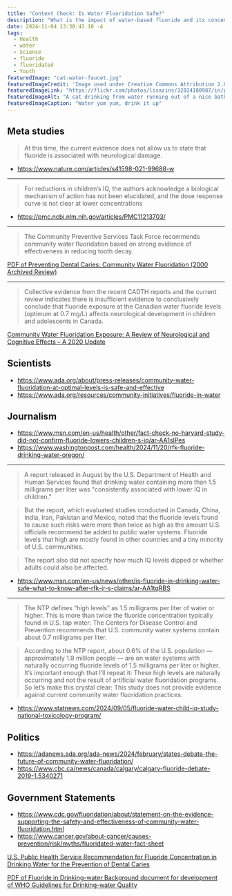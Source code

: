 ```yaml
---
title: "Context Check: Is Water Fluoridation Safe?"
description: "What is the impact of water-based fluoride and its concentration in our water system, especially on children's IQ? Looking at studies and reporting."
date: 2024-11-04 13:30:43.10 -4
tags:
  - Health
  - water
  - Science
  - fluoride
  - fluoridated
  - Youth
featuredImage: "cat-water-faucet.jpg"
featuredImageCredit: 'Image used under Creative Commons Attribution 2.0. Credit to Lisa Zins via Flickr'
featuredImageLink: "https://flickr.com/photos/lisazins/32824180987/in/photolist-S1yvqX-ViZMSG-7e8CrT-9wGBk1-EcJT2a-DeNN89-esJpZ-4WvDy1-8rPZGV-DD3MZx-8rT6a7-sFaTB-dgmU9Q-pnUgqd-oHxKEK-9owxLx-DsBLg-yGAznS-9owxKg-zn7S6i-Q2TL-4iqSb3-K6d6Nw-2fJgf7G-gspDy-7pkEMA-4oaHdG-2oxZ3ut-JTEjb-6vHCY9-sMu4-Hk5SG-57Eh6s-2juAwp4-2BDKu-5oEmbT-aUC1aX-5S7Zrb-4JcLtd-8VHWuw-bHiE1k-e3oBsB-9mpvx-39KhHa-Mcu7o-7yDFWJ-9hyTLX-2qn6z7U-2QPRQ-2op9Uos"
featuredImageAlt: "A cat drinking from water running out of a nice bathroom faucet"
featuredImageCaption: "Water yum yum, drink it up"
---
```


## Meta studies

> At this time, the current evidence does not allow us to state that fluoride is associated with neurological damage.

- https://www.nature.com/articles/s41598-021-99688-w

---

> For reductions in children’s IQ, the authors acknowledge a biological mechanism of action has not been elucidated, and the dose response curve is not clear at lower concentrations

- https://pmc.ncbi.nlm.nih.gov/articles/PMC11213703/

---

> The Community Preventive Services Task Force recommends community water fluoridation based on strong evidence of effectiveness in reducing tooth decay.

<p>
<a href="https://www.thecommunityguide.org/media/pdf/Oral-Health-Fluoridation-Archive.pdf" target="_blank">PDF of Preventing Dental Caries: Community Water Fluoridation (2000 Archived Review)</a>
</p>

---

> Collective evidence from the recent CADTH reports and the current review indicates there is insufficient evidence to conclusively conclude that fluoride exposure at the Canadian water fluoride levels (optimum at 0.7 mg/L) affects neurological development in children and adolescents in Canada.

<p>
<a href="https://www.ncbi.nlm.nih.gov/books/NBK567579/" target="_blank">Community Water Fluoridation Exposure: A Review of Neurological and Cognitive Effects – A 2020 Update</a>
</p>

## Scientists

- https://www.ada.org/about/press-releases/community-water-fluoridation-at-optimal-levels-is-safe-and-effective
- https://www.ada.org/resources/community-initiatives/fluoride-in-water

## Journalism

- https://www.msn.com/en-us/health/other/fact-check-no-harvard-study-did-not-confirm-fluoride-lowers-children-s-iq/ar-AA1sIPes
- https://www.washingtonpost.com/health/2024/11/20/rfk-fluoride-drinking-water-oregon/

---

> A report released in August by the U.S. Department of Health and Human Services found that drinking water containing more than 1.5 milligrams per liter was "consistently associated with lower IQ in children."

> But the report, which evaluated studies conducted in Canada, China, India, Iran, Pakistan and Mexico, noted that the fluoride levels found to cause such risks were more than twice as high as the amount U.S. officials recommend be added to public water systems. Fluoride levels that high are mostly found in other countries and a tiny minority of U.S. communities.

> The report also did not specify how much IQ levels dipped or whether adults could also be affected.

- https://www.msn.com/en-us/news/other/is-fluoride-in-drinking-water-safe-what-to-know-after-rfk-jr-s-claims/ar-AA1tqRBS

---

> The NTP defines “high levels” as 1.5 milligrams per liter of water or higher.  This is more than twice the fluoride concentration typically found in U.S. tap water: The Centers for Disease Control and Prevention recommends that U.S. community water systems contain about 0.7 milligrams per liter.

> According to the NTP report, about 0.6% of the U.S. population — approximately 1.9 million people — are on water systems with naturally occurring fluoride levels of 1.5 milligrams per liter or higher. It’s important enough that I’ll repeat it: These high levels are naturally occurring and not the result of artificial water fluoridation programs. So let’s make this crystal clear: This study does not provide evidence against current community water fluoridation practices.

- https://www.statnews.com/2024/09/05/fluoride-water-child-iq-study-national-toxicology-program/

## Politics

- https://adanews.ada.org/ada-news/2024/february/states-debate-the-future-of-community-water-fluoridation/
- https://www.cbc.ca/news/canada/calgary/calgary-fluoride-debate-2019-1.5340271

## Government Statements

- https://www.cdc.gov/fluoridation/about/statement-on-the-evidence-supporting-the-safety-and-effectiveness-of-community-water-fluoridation.html
- https://www.cancer.gov/about-cancer/causes-prevention/risk/myths/fluoridated-water-fact-sheet

<p>
<a href="https://pmc.ncbi.nlm.nih.gov/articles/PMC4547570/?report=classic" target="_blank">U.S. Public Health Service Recommendation for Fluoride Concentration in Drinking Water for the Prevention of Dental Caries</a>
</p>

<p>
<a href="https://www.who.int/docs/default-source/wash-documents/wash-chemicals/fluoride-background-document.pdf" target="_blank">PDF of Fluoride in Drinking-water
Background document for development of
WHO Guidelines for Drinking-water Quality</a>
</p>

